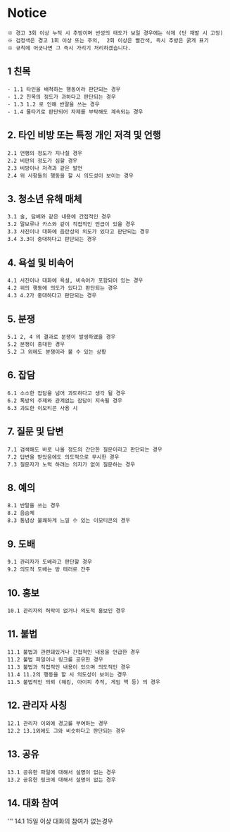 # Notice
```
※ 경고 3회 이상 누적 시 추방이며 반성의 태도가 보일 경우에는 삭제 (단 재발 시 고정)
※ 검정색은 경고 1회 이상 또는 주의,  2회 이상은 빨간색, 즉시 추방은 굵게 표기 
※ 규칙에 어긋나면 그 즉시 가리기 처리하겠습니다.
```

## 1 친목
```
- 1.1 타인을 배척하는 행동이라 판단되는 경우
- 1.2 친목의 정도가 과하다고 판단되는 경우
- 1.3 1.2 로 인해 반말을 쓰는 경우
- 1.4 물타기로 판단되어 자제를 부탁해도 계속되는 경우
```

## 2. 타인 비방 또는 특정 개인 저격 및 언행
```
2.1 언행의 정도가 지나칠 경우
2.2 비판의 정도가 심할 경우
2.3 비방이나 저격과 같은 발언
2.4 위 사항들의 행동을 할 시 의도성이 보이는 경우
``` 

## 3. 청소년 유해 매체
```
3.1 술, 담배와 같은 내용에 간접적인 경우
3.2 말보루나 카스와 같이 직접적인 언급이 있을 경우
3.3 사진이나 대화에 음란성의 의도가 있다고 판단되는 경우
3.4 3.3이 중대하다고 판단되는 경우
```

## 4. 욕설 및 비속어
```
4.1 사진이나 대화에 욕설, 비속어가 포함되어 있는 경우
4.2 위의 행동에 의도가 있다고 판단되는 경우
4.3 4.2가 중대하다고 판단되는 경우
```

## 5. 분쟁
```
5.1 2, 4 의 결과로 분쟁이 발생하였을 경우
5.2 분쟁이 중대한 경우
5.2 그 외에도 분쟁이라 볼 수 있는 상황
```

## 6. 잡담
```
6.1 소소한 잡담을 넘어 과도하다고 생각 될 경우
6.2 톡방의 주제와 관계없는 잡담이 지속될 경우
6.3 과도한 이모티콘 사용 시
```

## 7. 질문 및 답변
```
7.1 검색해도 바로 나올 정도의 간단한 질문이라고 판단되는 경우
7.2 답변을 받았음에도 의도적으로 무시한 경우
7.3 질문자가 노력 하려는 의지가 없이 질문하는 경우
```

## 8. 예의
```
8.1 반말을 쓰는 경우
8.2 음슴체
8.3 통념상 불쾌하게 느낄 수 있는 이모티콘의 경우
```

## 9. 도배
```
9.1 관리자가 도배라고 판단할 경우
9.2 의도적 도배는 방 테러로 간주
```

## 10.  홍보
```
10.1 관리자의 허락이 없거나 의도적 홍보인 경우
```

## 11. 불법
```
11.1 불법과 관련돼있거나 간접적인 내용을 언급한 경우
11.2 불법 파일이나 링크를 공유한 경우
11.3 불법과 직접적인 내용이 있으며 의도적인 경우
11.4 11.2의 행동을 할 시 의도성이 보이는 경우
11.5 불법적인 의뢰 (해킹, 아이피 추적, 게임 핵 등) 의 경우
```

## 12. 관리자 사칭
```
12.1 관리자 이외에 경고를 부여하는 경우
12.2 13.1외에도 그와 비슷하다고 판단되는 경우
```

## 13. 공유
```
13.1 공유한 파일에 대해서 설명이 없는 경우
13.2 공유한 링크에 대해서 설명이 없는 경우
```

## 14. 대화 참여
'''
14.1 15일 이상 대화의 참여가 없는경우

